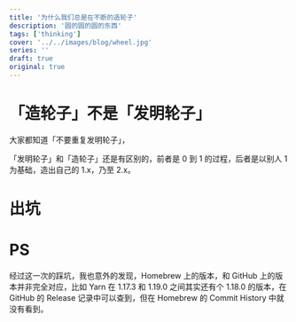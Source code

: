 ```yaml
---
title: '为什么我们总是在不断的造轮子'
description: '圆的圆的圆的东西'
tags: ['thinking']
cover: '../../images/blog/wheel.jpg'
series: ''
draft: true
original: true
---
```


# 「造轮子」不是「发明轮子」

大家都知道「不要重复发明轮子」，

「发明轮子」和「造轮子」还是有区别的，前者是 0 到 1 的过程，后者是以别人 1 为基础，造出自己的 1.x，乃至 2.x。

# 出坑

# PS

经过这一次的踩坑，我也意外的发现，Homebrew 上的版本，和 GitHub 上的版本并非完全对应，比如 Yarn 在 1.17.3 和 1.19.0 之间其实还有个 1.18.0 的版本，在 GitHub 的 Release 记录中可以查到，但在 Homebrew 的 Commit History 中就没有看到。
